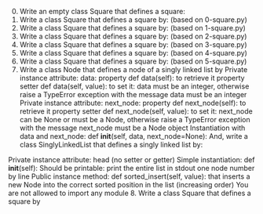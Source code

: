 0. Write an empty class Square that defines a square:
1. Write a class Square that defines a square by: (based on 0-square.py)
2. Write a class Square that defines a square by: (based on 1-square.py)
3. Write a class Square that defines a square by: (based on 2-square.py)
4. Write a class Square that defines a square by: (based on 3-square.py)
5. Write a class Square that defines a square by: (based on 4-square.py)
6. Write a class Square that defines a square by: (based on 5-square.py)
7. Write a class Node that defines a node of a singly linked list by
   Private instance attribute: data:
property def data(self): to retrieve it
property setter def data(self, value): to set it:
data must be an integer, otherwise raise a TypeError exception with the message data must be an integer
Private instance attribute: next_node:
property def next_node(self): to retrieve it
property setter def next_node(self, value): to set it:
next_node can be None or must be a Node, otherwise raise a TypeError exception with the message next_node must be a Node object
Instantiation with data and next_node: def __init__(self, data, next_node=None):
And, write a class SinglyLinkedList that defines a singly linked list by:

Private instance attribute: head (no setter or getter)
Simple instantiation: def __init__(self):
Should be printable:
print the entire list in stdout
one node number by line
Public instance method: def sorted_insert(self, value): that inserts a new Node into the correct sorted position in the list (increasing order)
You are not allowed to import any module
8. Write a class Square that defines a square by 
